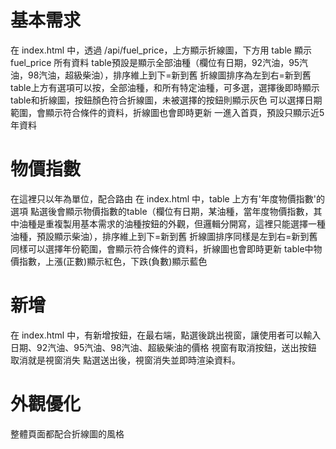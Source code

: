 # 基本需求
在 index.html 中，透過 /api/fuel_price，上方顯示折線圖，下方用 table 顯示 fuel_price 所有資料
table預設是顯示全部油種（欄位有日期，92汽油，95汽油，98汽油，超級柴油），排序維上到下=新到舊
折線圖排序為左到右=新到舊
table上方有選項可以按，全部油種，和所有特定油種，可多選，選擇後即時顯示table和折線圖，按鈕顏色符合折線圖，未被選擇的按鈕則顯示灰色
可以選擇日期範圍，會顯示符合條件的資料，折線圖也會即時更新
一進入首頁，預設只顯示近5年資料

# 物價指數
在這裡只以年為單位，配合路由
在 index.html 中，table 上方有'年度物價指數'的選項
點選後會顯示物價指數的table（欄位有日期，某油種，當年度物價指數，其中油種是重複製用基本需求的油種按鈕的外觀，但邏輯分開寫，這裡只能選擇一種油種，預設顯示柴油），排序維上到下=新到舊
折線圖排序同樣是左到右=新到舊
同樣可以選擇年份範圍，會顯示符合條件的資料，折線圖也會即時更新
table中物價指數，上漲(正數)顯示紅色，下跌(負數)顯示藍色

# 新增
在 index.html 中，有新增按鈕，在最右端，點選後跳出視窗，讓使用者可以輸入日期、92汽油、95汽油、98汽油、超級柴油的價格
視窗有取消按鈕，送出按鈕
取消就是視窗消失
點選送出後，視窗消失並即時渲染資料。

# 外觀優化
整體頁面都配合折線圖的風格